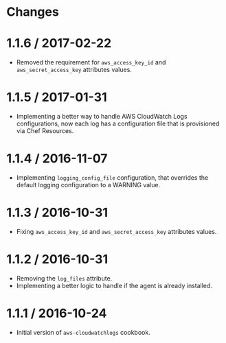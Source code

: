 Changes
=======

# 1.1.6 / 2017-02-22
* Removed the requirement for `aws_access_key_id` and `aws_secret_access_key` attributes values.

# 1.1.5 / 2017-01-31
* Implementing a better way to handle AWS CloudWatch Logs configurations,
  now each log has a configuration file that is provisioned via Chef Resources.

# 1.1.4 / 2016-11-07
* Implementing `logging_config_file` configuration, that overrides the default
  logging configuration to a WARNING value.

# 1.1.3 / 2016-10-31
* Fixing `aws_access_key_id` and `aws_secret_access_key` attributes values.

# 1.1.2 / 2016-10-31

* Removing the `log_files` attribute.
* Implementing a better logic to handle if the agent is already installed.

# 1.1.1 / 2016-10-24

* Initial version of `aws-cloudwatchlogs` cookbook.
